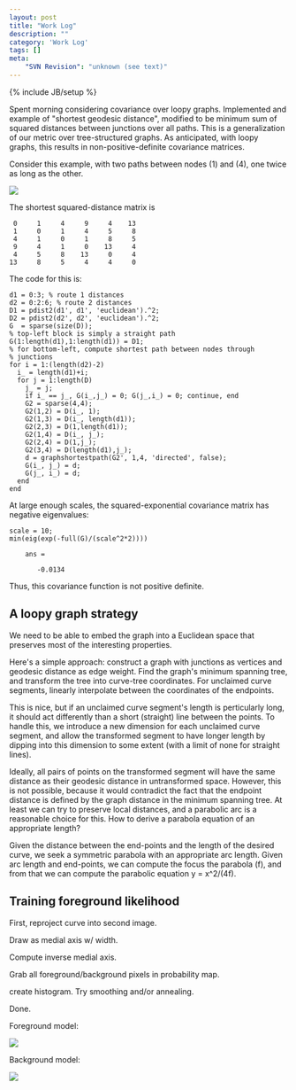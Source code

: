 ```yaml
---
layout: post
title: "Work Log"
description: ""
category: 'Work Log'
tags: []
meta: 
    "SVN Revision": "unknown (see text)"
---
```

{% include JB/setup %}

Spent morning considering covariance over loopy graphs.  Implemented and example of "shortest geodesic distance", modified to be minimum sum of squared distances between junctions over all paths.  This is a generalization of our metric over tree-structured graphs.  As anticipated, with loopy graphs, this results in non-positive-definite covariance matrices.

Consider this example, with two paths between nodes (1) and (4), one twice as long as the other.

![]({{site.baseurl}}/img/2015-01-13-exmple_graph.png)

The shortest squared-distance matrix is

     0     1     4     9     4    13
     1     0     1     4     5     8
     4     1     0     1     8     5
     9     4     1     0    13     4
     4     5     8    13     0     4
    13     8     5     4     4     0


The code for this is:

    d1 = 0:3; % route 1 distances
    d2 = 0:2:6; % route 2 distances
    D1 = pdist2(d1', d1', 'euclidean').^2;
    D2 = pdist2(d2', d2', 'euclidean').^2;
    G  = sparse(size(D));
    % top-left block is simply a straight path
    G(1:length(d1),1:length(d1)) = D1;
    % for bottom-left, compute shortest path between nodes through
    % junctions
    for i = 1:(length(d2)-2)
      i_ = length(d1)+i;
      for j = 1:length(D)
        j_ = j;
        if i_ == j_, G(i_,j_) = 0; G(j_,i_) = 0; continue, end
        G2 = sparse(4,4);
        G2(1,2) = D(i_, 1);
        G2(1,3) = D(i_, length(d1));
        G2(2,3) = D(1,length(d1));
        G2(1,4) = D(i_, j_);
        G2(2,4) = D(1,j_);
        G2(3,4) = D(length(d1),j_);
        d = graphshortestpath(G2', 1,4, 'directed', false);
        G(i_, j_) = d;
        G(j_, i_) = d;
      end
    end

At large enough scales, the squared-exponential covariance matrix has negative eigenvalues:

    scale = 10;
    min(eig(exp(-full(G)/(scale^2*2))))

        ans =

           -0.0134

Thus, this covariance function is not positive definite.

A loopy graph strategy
----------

We need to be able to embed the graph into a Euclidean space that preserves most of the interesting properties.

Here's a simple approach: construct a graph with junctions as vertices and geodesic distance as edge weight.  Find the graph's minimum spanning tree, and transform the tree into curve-tree coordinates.  For unclaimed curve segments, linearly interpolate between the coordinates of the endpoints.  

This is nice, but if an unclaimed curve segment's length is perticularly long, it should act differently than a short (straight) line between the points.  To handle this, we introduce a new dimension for each unclaimed curve segment, and allow the transformed segment to have longer length by dipping into this dimension to some extent (with a limit of none for straight lines).  

Ideally, all pairs of points on the transformed segment will have the same distance as their geodesic distance in untransformed space.  However, this is not possible, because it would contradict the fact that the endpoint distance is defined by the graph distance in the minimum spanning tree.  At least we can try to preserve local distances, and a parabolic arc is a reasonable choice for this.   How to derive a parabola equation of an appropriate length?

Given the distance between the end-points and the length of the desired curve, we seek a symmetric parabola with an appropriate arc length.   Given arc length and end-points, we can compute the focus the parabola (f), and from that we can compute the parabolic equation y = x^2/(4f).

Training foreground likelihood
-----------------------

First, reproject curve into second image.  

Draw as medial axis w/ width.

Compute inverse medial axis.

Grab all foreground/background pixels in probability map.

create histogram.  Try smoothing and/or annealing.

Done.  

Foreground model:

![]({{site.baseurl}}/img/2015-01-14-lik_fg.png)

Background model:

![]({{site.baseurl}}/img/2015-01-14-lik_bg.png)
